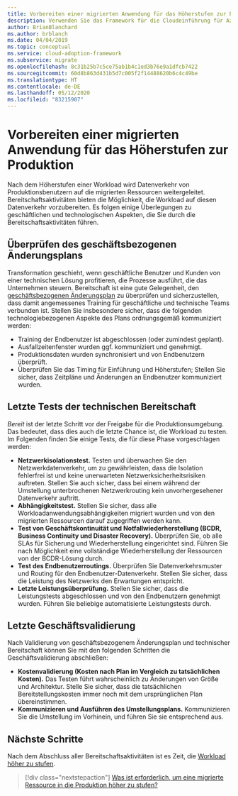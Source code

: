 ```yaml
---
title: Vorbereiten einer migrierten Anwendung für das Höherstufen zur Produktion
description: Verwenden Sie das Framework für die Cloudeinführung für Azure, um sich mit der Überprüfung vertraut zu machen, die beim Vorbereiten einer migrierten Anwendung für die Höherstufung in die Produktion durchgeführt wird.
author: BrianBlanchard
ms.author: brblanch
ms.date: 04/04/2019
ms.topic: conceptual
ms.service: cloud-adoption-framework
ms.subservice: migrate
ms.openlocfilehash: 8c31b25b7c5ce75ab1b4c1ed3b76e9a1dfcb7422
ms.sourcegitcommit: 60d8b863d431b5d7c005f2f14488620b6c4c49be
ms.translationtype: HT
ms.contentlocale: de-DE
ms.lasthandoff: 05/12/2020
ms.locfileid: "83215907"
---
```

# <a name="prepare-a-migrated-application-for-production-promotion"></a>Vorbereiten einer migrierten Anwendung für das Höherstufen zur Produktion

Nach dem Höherstufen einer Workload wird Datenverkehr von Produktionsbenutzern auf die migrierten Ressourcen weitergeleitet. Bereitschaftsaktivitäten bieten die Möglichkeit, die Workload auf diesen Datenverkehr vorzubereiten. Es folgen einige Überlegungen zu geschäftlichen und technologischen Aspekten, die Sie durch die Bereitschaftsaktivitäten führen.

## <a name="validate-the-business-change-plan"></a>Überprüfen des geschäftsbezogenen Änderungsplans

Transformation geschieht, wenn geschäftliche Benutzer und Kunden von einer technischen Lösung profitieren, die Prozesse ausführt, die das Unternehmen steuern. Bereitschaft ist eine gute Gelegenheit, den [geschäftsbezogenen Änderungsplan](./business-change-plan.md) zu überprüfen und sicherzustellen, dass damit angemessenes Training für geschäftliche und technische Teams verbunden ist. Stellen Sie insbesondere sicher, dass die folgenden technologiebezogenen Aspekte des Plans ordnungsgemäß kommuniziert werden:

- Training der Endbenutzer ist abgeschlossen (oder zumindest geplant).
- Ausfallzeitenfenster wurden ggf. kommuniziert und genehmigt.
- Produktionsdaten wurden synchronisiert und von Endbenutzern überprüft.
- Überprüfen Sie das Timing für Einführung und Höherstufen; Stellen Sie sicher, dass Zeitpläne und Änderungen an Endbenutzer kommuniziert wurden.

## <a name="final-technical-readiness-tests"></a>Letzte Tests der technischen Bereitschaft

_Bereit_ ist der letzte Schritt vor der Freigabe für die Produktionsumgebung. Das bedeutet, dass dies auch die letzte Chance ist, die Workload zu testen. Im Folgenden finden Sie einige Tests, die für diese Phase vorgeschlagen werden:

- **Netzwerkisolationstest.** Testen und überwachen Sie den Netzwerkdatenverkehr, um zu gewährleisten, dass die Isolation fehlerfrei ist und keine unerwarteten Netzwerksicherheitsrisiken auftreten. Stellen Sie auch sicher, dass bei einem während der Umstellung unterbrochenen Netzwerkrouting kein unvorhergesehener Datenverkehr auftritt.
- **Abhängigkeitstest.** Stellen Sie sicher, dass alle Workloadanwendungsabhängigkeiten migriert wurden und von den migrierten Ressourcen darauf zugegriffen werden kann.
- **Test von Geschäftskontinuität und Notfallwiederherstellung (BCDR, Business Continuity und Disaster Recovery).** Überprüfen Sie, ob alle SLAs für Sicherung und Wiederherstellung eingerichtet sind. Führen Sie nach Möglichkeit eine vollständige Wiederherstellung der Ressourcen von der BCDR-Lösung durch.
- **Test des Endbenutzerroutings.** Überprüfen Sie Datenverkehrsmuster und Routing für den Endbenutzer-Datenverkehr. Stellen Sie sicher, dass die Leistung des Netzwerks den Erwartungen entspricht.
- **Letzte Leistungsüberprüfung.** Stellen Sie sicher, dass die Leistungstests abgeschlossen und von den Endbenutzern genehmigt wurden. Führen Sie beliebige automatisierte Leistungstests durch.

## <a name="final-business-validation"></a>Letzte Geschäftsvalidierung

Nach Validierung von geschäftsbezogenem Änderungsplan und technischer Bereitschaft können Sie mit den folgenden Schritten die Geschäftsvalidierung abschließen:

- **Kostenvalidierung (Kosten nach Plan im Vergleich zu tatsächlichen Kosten).** Das Testen führt wahrscheinlich zu Änderungen von Größe und Architektur. Stelle Sie sicher, dass die tatsächlichen Bereitstellungskosten immer noch mit dem ursprünglichen Plan übereinstimmen.
- **Kommunizieren und Ausführen des Umstellungsplans.** Kommunizieren Sie die Umstellung im Vorhinein, und führen Sie sie entsprechend aus.

## <a name="next-steps"></a>Nächste Schritte

Nach dem Abschluss aller Bereitschaftsaktivitäten ist es Zeit, die [Workload höher zu stufen](./promote.md).

> [!div class="nextstepaction"]
> [Was ist erforderlich, um eine migrierte Ressource in die Produktion höher zu stufen?](./promote.md)
